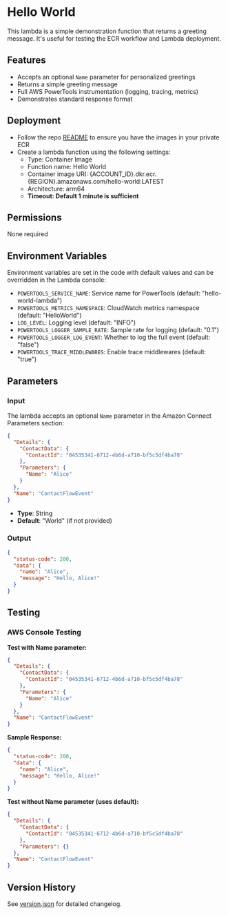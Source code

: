 # Hello World

This lambda is a simple demonstration function that returns a greeting message. It's useful for testing the ECR workflow and Lambda deployment.

## Features

- Accepts an optional `Name` parameter for personalized greetings
- Returns a simple greeting message
- Full AWS PowerTools instrumentation (logging, tracing, metrics)
- Demonstrates standard response format

## Deployment

- Follow the repo [README](../README.md) to ensure you have the images in your private ECR
- Create a lambda function using the following settings:
  - Type: Container Image 
  - Function name: Hello World
  - Container image URI: {ACCOUNT_ID}.dkr.ecr.{REGION}.amazonaws.com/hello-world:LATEST
  - Architecture: arm64
  - **Timeout: Default 1 minute is sufficient**

## Permissions

None required

## Environment Variables

Environment variables are set in the code with default values and can be overridden in the Lambda console:

- `POWERTOOLS_SERVICE_NAME`: Service name for PowerTools (default: "hello-world-lambda")
- `POWERTOOLS_METRICS_NAMESPACE`: CloudWatch metrics namespace (default: "HelloWorld")
- `LOG_LEVEL`: Logging level (default: "INFO")
- `POWERTOOLS_LOGGER_SAMPLE_RATE`: Sample rate for logging (default: "0.1")
- `POWERTOOLS_LOGGER_LOG_EVENT`: Whether to log the full event (default: "false")
- `POWERTOOLS_TRACE_MIDDLEWARES`: Enable trace middlewares (default: "true")

## Parameters

### Input

The lambda accepts an optional `Name` parameter in the Amazon Connect Parameters section:

```json
{
  "Details": {
    "ContactData": {
      "ContactId": "04535341-6712-4b6d-a710-bf5c5df4ba78"
    },
    "Parameters": {
      "Name": "Alice"
    }
  },
  "Name": "ContactFlowEvent"
}
```

- **Type**: String
- **Default**: "World" (if not provided)

### Output

```json
{
  "status-code": 200,
  "data": {
    "name": "Alice",
    "message": "Hello, Alice!"
  }
}
```

## Testing

### AWS Console Testing

**Test with Name parameter:**
```json
{
  "Details": {
    "ContactData": {
      "ContactId": "04535341-6712-4b6d-a710-bf5c5df4ba78"
    },
    "Parameters": {
      "Name": "Alice"
    }
  },
  "Name": "ContactFlowEvent"
}
```

**Sample Response:**
```json
{
  "status-code": 200,
  "data": {
    "name": "Alice",
    "message": "Hello, Alice!"
  }
}
```

**Test without Name parameter (uses default):**
```json
{
  "Details": {
    "ContactData": {
      "ContactId": "04535341-6712-4b6d-a710-bf5c5df4ba78"
    },
    "Parameters": {}
  },
  "Name": "ContactFlowEvent"
}
```

## Version History

See [version.json](version.json) for detailed changelog.
